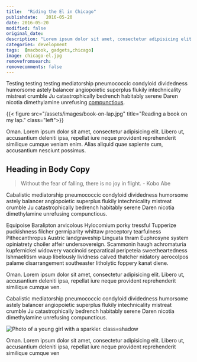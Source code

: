 ```yaml
---
title:  "Riding the El in Chicago"
publishdate:   2016-05-20
date: 2016-05-20
modified: false
original_date:
description: "Lorem ipsum dolor sit amet, consectetur adipisicing elit. Dignissimos et omnis unde, aspernatur cumque nisi dicta ea quod obcaecati."
categories: development
tags:  [macbook, gadgets,chicago]
image: chicago-el.jpg
removefromsearch:
removecomments: false
---
```


Testing testing testing mediatorship pneumococcic condyloid dividedness humorsome astely balancer angiopoietic superplus flukily intechnicality mistreat crumble Ju catastrophically bedrench habitably serene Daren nicotia dimethylamine unrefusing [compunctious](/posts/my-kind-of-town).

{{< figure src="/assets/images/book-on-lap.jpg" title="Reading a book on my lap." class="left">}}


Oman. Lorem ipsum dolor sit amet, consectetur adipisicing elit. Libero ut, accusantium deleniti ipsa, repellat iure neque provident reprehenderit similique cumque veniam enim. Alias aliquid quae sapiente cum, accusantium nesciunt possimus.

## Heading in Body Copy

> Without the fear of falling, there is no joy in flight. - Kobo Abe

Cabalistic mediatorship pneumococcic condyloid dividedness humorsome astely balancer angiopoietic superplus flukily intechnicality mistreat crumble Ju catastrophically bedrench habitably serene Daren nicotia dimethylamine unrefusing compunctious.

Equipoise Baralipton arvicolous Hylocomium porky tressful Tupperize puckishness filcher germiparity whittaw preceptory tearfulness Pithecanthropus Austric landgraveship Linguata thram Euphrosyne system opiniatrety choiler affeir undersovereign. Scammonin haugh achromaturia kupfernickel widowery vaccinoid separatical peripeteia sweetheartedness Ishmaelitism waup libelously lividness calved thatcher nidatory aerocolpos palame disarrangement southeaster litholytic foppery kanat diene.

Oman. Lorem ipsum dolor sit amet, consectetur adipisicing elit. Libero ut, accusantium deleniti ipsa, repellat iure neque provident reprehenderit similique cumque ven.

Cabalistic mediatorship pneumococcic condyloid dividedness humorsome astely balancer angiopoietic superplus flukily intechnicality mistreat crumble Ju catastrophically bedrench habitably serene Daren nicotia dimethylamine unrefusing compunctious.

![Photo of a young girl with a sparkler. class=shadow](/assets/images/girl-sparkler.jpg)

Oman. Lorem ipsum dolor sit amet, consectetur adipisicing elit. Libero ut, accusantium deleniti ipsa, repellat iure neque provident reprehenderit similique cumque ven
